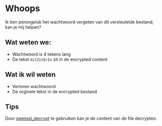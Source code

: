 # Whoops
Ik ben perongeluk het wachtwoord vergeten van dit versleutelde bestand, kan je mij helpen?


## Wat weten we:
- Wachtwoord is 4 tekens lang
- De tekst `ditZitErIn` zit in de encrypted content

## Wat ik wil weten
- Verloren wachtwoord
- De orginele tekst in de encrypted bestand

## Tips

Door [openssl_decrypt](http://php.net/manual/en/function.openssl-decrypt.php) te gebruiken kan je de content van de file decrypten.